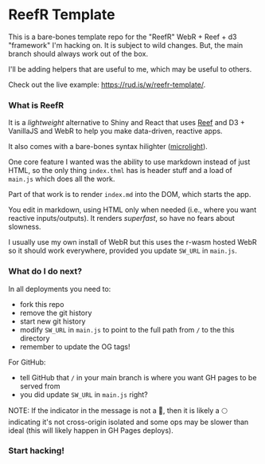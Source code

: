 # ReefR Template

This is a bare-bones template repo for the "ReefR" WebR + Reef + d3 "framework" I'm hacking on. It is subject to wild changes. But, the main branch should always work out of the box.

I'll be adding helpers that are useful to me, which may be useful to others.

Check out the live example: <https://rud.is/w/reefr-template/>.

### What is ReefR

It is a _lightweight_ alternative to Shiny and React that uses [Reef](https://reefjs.com/) and D3 + VanillaJS and WebR to help you make data-driven, reactive apps.

It also comes with a bare-bones syntax hilighter ([microlight](https://asvd.github.io/microlight/)).

One core feature I wanted was the ability to use markdown instead of just HTML, so the only thing `index.thml` has is header stuff and a load of `main.js` which does all the work.

Part of that work is to render `index.md` into the DOM, which starts the app.

You edit in markdown, using HTML only when needed (i.e., where you want reactive inputs/outputs). It renders _superfast_, so have no fears about slowness.

I usually use my own install of WebR but this uses the r-wasm hosted WebR so it should work everywhere, provided you update `SW_URL` in `main.js`.

### What do I do next?

In all deployments you need to:

- fork this repo
- remove the git history
- start new git history
- modify `SW_URL` in `main.js` to point to the full path from `/` to the this directory
- remember to update the OG tags!

For GitHub:

- tell GitHub that `/` in your main branch is where you want GH pages to be served from
- you did update `SW_URL` in `main.js` right?

NOTE: If the indicator in the message is not a 🔵, then it is likely a 🌕 indicating it's not cross-origin isolated and some ops may be slower than ideal (this will likely happen in GH Pages deploys).

### Start hacking!

